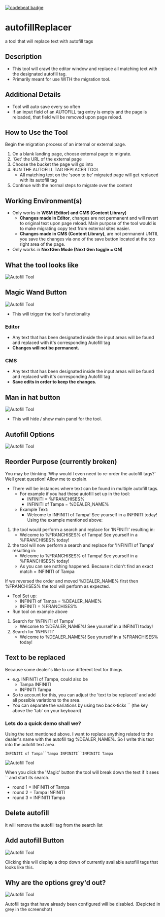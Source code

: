 [![codebeat badge](https://codebeat.co/badges/7c527dd3-7844-4173-960c-a231b1898a9a)](https://codebeat.co/projects/github-com-cirept-autofillreplacer-master)

# autofillReplacer
a tool that will replace text with autofill tags

## Description
* This tool will crawl the editor window and replace all matching text with the designated autofill tag.
* Primarily meant for use WITH the migration tool.

## Additional Details
* Tool will auto save every so often
* If an input field of an AUTOFILL tag entry is empty and the page is reloaded, that field will be removed upon page reload.

## How to Use the Tool
Begin the migration process of an internal or external page.
1. On a blank landing page, choose external page to migrate.
2. 'Get' the URL of the external page
3. Choose the bucket the page will go into
4. RUN THE AUTOFILL TAG REPLACER TOOL
    * All matching text on the 'soon to be' migrated page will get replaced with its autofill tag
5. Continue with the normal steps to migrate over the content

## Working Environment(s)
* Only works in **WSM (Editor) and CMS (Content Library)**
    * **Changes made in Editor**, changes are not permanent and will revert to original text upon page reload. Main purpose of the tool would is to make migrating copy text from external sites easier.
    * **Changes made in CMS (Content Library)**, are not permanent UNTIL you save the changes via one of the save button located at the top right area of the page.
* Only works in **NextGen Mode (Next Gen toggle = ON)**

## What the tool looks like
![Autofill Tool](assets/images/WhatToolLooksLike.png)

## Magic Wand Button
![Autofill Tool](assets/images/Apply_autofills.png)
* This will trigger the tool's functionality

### Editor
* Any text that has been designated inside the input areas will be found and replaced with it's corresponding Autofill tag
* **Changes will not be permanent.**

### CMS
* Any text that has been designated inside the input areas will be found and replaced with it's corresponding Autofill tag
* **Save edits in order to keep the changes.**

## Man in hat button
![Autofill Tool](assets/images/Hide_panel.png)
* This will hide / show main panel for the tool.

## Autofill Options
![Autofill Tool](assets/images/autofill_option_breakdown.png)

## Reorder Purpose (currently broken)
You may be thinking 'Why would I even need to re-order the autofill tags?'  Well great question!  Allow me to explain.
* There will be instances where text can be found in multiple autofill tags.
    * For example if you had these autofill set up in the tool:
        * INFINITI = %FRANCHISES%
        * INFINITI of Tampa = %DEALER_NAME%
    * Example Text:
        * Welcome to INFINITI of Tampa!  See yourself in a INFINITI today!
Using the example mentioned above:
1. the tool would perform a search and replace for 'INFINITI' resulting in:
    * Welcome to %FRANCHISES% of Tampa!  See yourself in a %FRANCHISES% today!
2. the tool will now perform a search and replace for 'INFINITI of Tampa' resulting in:
    * Welcome to %FRANCHISES% of Tampa!  See yourself in a %FRANCHISES% today!
    * As you can see nothing happened.  Because it didn't find an exact match = INFINITI of Tampa

If we reversed the order and moved %DEALER_NAME% first then %FRANCHISES% the tool will perform as expected.
* Tool Set up:
    * INFINITI of Tampa = %DEALER_NAME%
    * INFINITI = %FRANCHISES%
* Run tool on example above

1. Search for 'INFINITI of Tampa'
    * Welcome to %DEALER_NAME%!  See yourself in a INFINITI today!
2. Search for 'INFINITI'
    * Welcome to %DEALER_NAME%!  See yourself in a %FRANCHISES% today!

## Text to be replaced
Because some dealer's like to use different text for things.
* e.g. INFINITI of Tampa, could also be
    * Tampa INFINITI
    * INFINITI Tampa
* So to account for this, you can adjust the 'text to be replaced' and add all possible variations to the area.
* You can separate the variations by using two back-ticks `` (the key above the 'tab' on your keyboard)

### Lets do a quick demo shall we?
Using the text mentioned above.  I want to replace anything related to the dealer's name with the autofill tag %DEALER_NAME%.  So I write this text into the autofill text area.
```
INFINITI of Tampa``Tampa INFINITI``INFINITI Tampa
```
![Autofill Tool](assets/images/autofillEntry.png)

When you click the 'Magic' button the tool will break down the text if it sees `` and start its search.
* round 1 = INFINITI of Tampa
* round 2 = Tampa INFINITI
* round 3 = INFINITI Tampa

## Delete autofill
it will remove the autofill tag from the search list

## Add autofill Button
![Autofill Tool](assets/images/Add_autofill.png)

Clicking this will display a drop down of currently available autofill tags that looks like this.

## Why are the options grey'd out?
![Autofill Tool](assets/images/AutofillDropdown.png)

Autofill tags that have already been configured will be disabled. (Depicted in grey in the screenshot)

